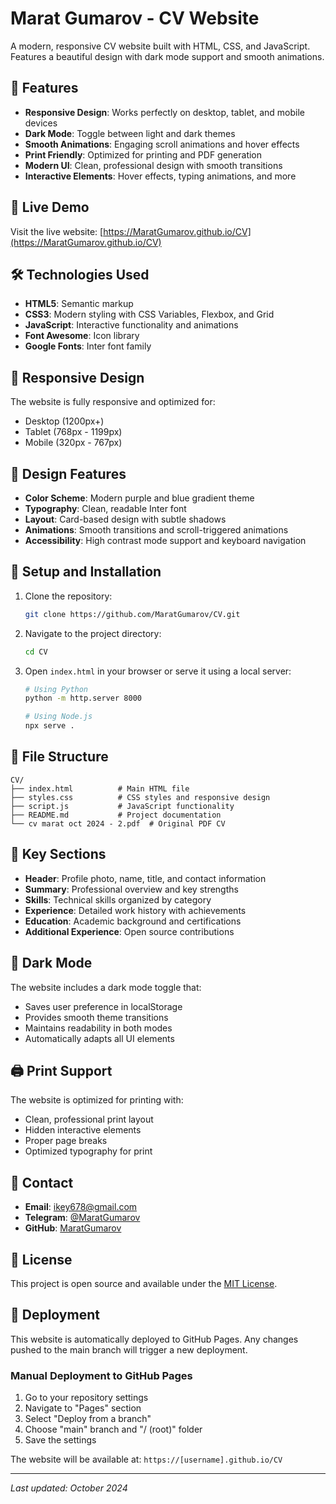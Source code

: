 # Marat Gumarov - CV Website

A modern, responsive CV website built with HTML, CSS, and JavaScript. Features a beautiful design with dark mode support and smooth animations.

## 🌟 Features

- **Responsive Design**: Works perfectly on desktop, tablet, and mobile devices
- **Dark Mode**: Toggle between light and dark themes
- **Smooth Animations**: Engaging scroll animations and hover effects
- **Print Friendly**: Optimized for printing and PDF generation
- **Modern UI**: Clean, professional design with smooth transitions
- **Interactive Elements**: Hover effects, typing animations, and more

## 🚀 Live Demo

Visit the live website: [https://MaratGumarov.github.io/CV](https://MaratGumarov.github.io/CV)

## 🛠️ Technologies Used

- **HTML5**: Semantic markup
- **CSS3**: Modern styling with CSS Variables, Flexbox, and Grid
- **JavaScript**: Interactive functionality and animations
- **Font Awesome**: Icon library
- **Google Fonts**: Inter font family

## 📱 Responsive Design

The website is fully responsive and optimized for:
- Desktop (1200px+)
- Tablet (768px - 1199px)
- Mobile (320px - 767px)

## 🎨 Design Features

- **Color Scheme**: Modern purple and blue gradient theme
- **Typography**: Clean, readable Inter font
- **Layout**: Card-based design with subtle shadows
- **Animations**: Smooth transitions and scroll-triggered animations
- **Accessibility**: High contrast mode support and keyboard navigation

## 🔧 Setup and Installation

1. Clone the repository:
   ```bash
   git clone https://github.com/MaratGumarov/CV.git
   ```

2. Navigate to the project directory:
   ```bash
   cd CV
   ```

3. Open `index.html` in your browser or serve it using a local server:
   ```bash
   # Using Python
   python -m http.server 8000
   
   # Using Node.js
   npx serve .
   ```

## 📄 File Structure

```
CV/
├── index.html          # Main HTML file
├── styles.css          # CSS styles and responsive design
├── script.js           # JavaScript functionality
├── README.md           # Project documentation
└── cv marat oct 2024 - 2.pdf  # Original PDF CV
```

## 🎯 Key Sections

- **Header**: Profile photo, name, title, and contact information
- **Summary**: Professional overview and key strengths
- **Skills**: Technical skills organized by category
- **Experience**: Detailed work history with achievements
- **Education**: Academic background and certifications
- **Additional Experience**: Open source contributions

## 🌙 Dark Mode

The website includes a dark mode toggle that:
- Saves user preference in localStorage
- Provides smooth theme transitions
- Maintains readability in both modes
- Automatically adapts all UI elements

## 🖨️ Print Support

The website is optimized for printing with:
- Clean, professional print layout
- Hidden interactive elements
- Proper page breaks
- Optimized typography for print

## 📧 Contact

- **Email**: [ikey678@gmail.com](mailto:ikey678@gmail.com)
- **Telegram**: [@MaratGumarov](https://t.me/MaratGumarov)
- **GitHub**: [MaratGumarov](https://github.com/MaratGumarov)

## 📝 License

This project is open source and available under the [MIT License](LICENSE).

## 🚀 Deployment

This website is automatically deployed to GitHub Pages. Any changes pushed to the main branch will trigger a new deployment.

### Manual Deployment to GitHub Pages

1. Go to your repository settings
2. Navigate to "Pages" section
3. Select "Deploy from a branch"
4. Choose "main" branch and "/ (root)" folder
5. Save the settings

The website will be available at: `https://[username].github.io/CV`

---

*Last updated: October 2024* 